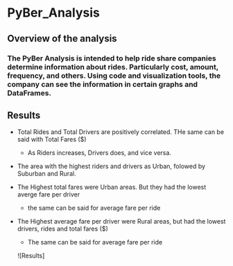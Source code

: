 # PyBer_Analysis

## Overview of the analysis

### The PyBer Analysis is intended to help ride share companies determine information about rides. Particularly cost, amount, frequency, and others. Using code and visualization tools, the company can see the information in certain graphs and DataFrames.

## Results

- Total Rides and Total Drivers are positively correlated. THe same can be said with Total Fares ($)
  - As Riders increases, Drivers does, and vice versa.
- The area with the highest riders and drivers as Urban, folowed by Suburban and Rural.
- The Highest total fares were Urban areas. But they had the lowest averge fare per driver
  - the same can be said for average fare per ride
- The Highest average fare per driver were Rural areas, but had the lowest drivers, rides and total fares ($)
  - The same can be said for average fare per ride
  
  ![Results]
